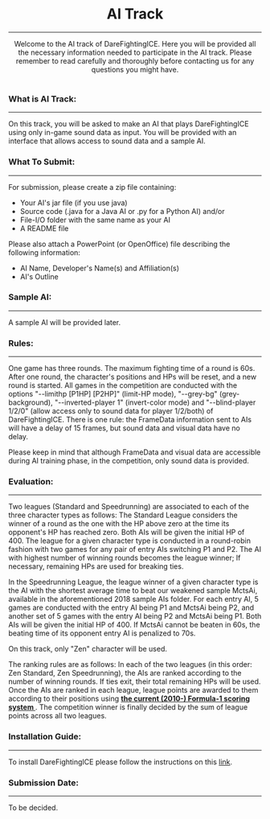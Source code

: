 # <div align="center"> AI Track </div>
----
<div align = "center"> Welcome to the AI track of DareFightingICE. Here you will be provided all the necessary information needed to participate in the AI track. Please remember to read carefully and thoroughly before contacting us for any questions you might have. </div>

<br>


### What is AI Track:
----
On this track, you will be asked to make an AI that plays DareFightingICE using only in-game sound data as input. You will be provided with an interface that allows access to sound data and a sample AI.


### What To Submit:
---
For submission, please create a zip file containing:

- Your AI's jar file (if you use java)
- Source code (.java for a Java AI or .py for a Python AI) and/or
- File-I/O folder with the same name as your AI
- A README file

Please also attach a PowerPoint (or OpenOffice) file describing the following information:

- AI Name, Developer's Name(s) and Affiliation(s)
- AI's Outline 

### Sample AI:
---
A sample AI will be provided later.


### Rules:
---
One game has three rounds. The maximum fighting time of a round is 60s. After one round, the character's positions and HPs will be reset, and a new round is started. All games in the competition are conducted with the options "--limithp [P1HP] [P2HP]" (limit-HP mode), "--grey-bg" (grey-background), "--inverted-player 1" (invert-color mode) and "--blind-player 1/2/0" (allow access only to sound data for player 1/2/both) of DareFightingICE. There is one rule: the FrameData information sent to AIs will have a delay of 15 frames, but sound data and visual data have no delay.

Please keep in mind that although FrameData and visual data are accessible during AI training phase, in the competition, only sound data is provided.

### Evaluation:
---
Two leagues (Standard and Speedrunning) are associated to each of the three character types as follows:
The Standard League considers the winner of a round as the one with the HP above zero at the time its opponent's HP has reached zero. Both AIs will be given the initial HP of 400. The league for a given character type is conducted in a round-robin fashion with two games for any pair of entry AIs switching P1 and P2. The AI with highest number of winning rounds becomes the league winner; If necessary, remaining HPs are used for breaking ties.

In the Speedrunning League, the league winner of a given character type is the AI with the shortest average time to beat our weakened sample MctsAi, available in the aforementioned 2018 sample AIs folder. For each entry AI, 5 games are conducted with the entry AI being P1 and MctsAi being P2, and another set of 5 games with the entry AI being P2 and MctsAi being P1. Both AIs will be given the initial HP of 400. If MctsAi cannot be beaten in 60s, the beating time of its opponent entry AI is penalized to 70s. <br>

On this track, only "Zen" character will be used.

The ranking rules are as follows:
In each of the two leagues (in this order: Zen Standard, Zen Speedrunning), the AIs are ranked according to the number of winning rounds. If ties exit, their total remaining HPs will be used. Once the AIs are ranked in each league, league points are awarded to them according to their positions using **[the current (2010-) Formula-1 scoring system ](https://en.wikipedia.org/wiki/2010_Formula_One_season#Scoring_system)**. The competition winner is finally decided by the sum of league points across all two leagues.

### Installation Guide:
---
To install DareFightingICE please follow the instructions on this [link](https://www.ice.ci.ritsumei.ac.jp/~ftgaic/index-2.html).


### Submission Date:
---
To be decided.
